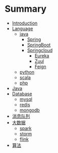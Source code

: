 # Summary

* [Introduction](README.md)
* [Language]()
	* [java]()
		* [Spring]()
		* [SpringBoot]()
		* [Springcloud]()
			* [Eureka]()
			* [Zuul]()
			* [Feign]()  
	* [python]()
	* [scala]()
	* [php]() 	
* [Java]()
* [Database]()
	* [mysql]()
	* [redis]()
	* [mongodb]()
* [消息队列]()
* [大数据]()
	* [spark]()
	* [storm]()
	* [flink]()
* [算法]()

